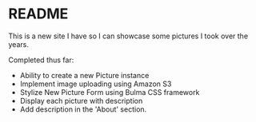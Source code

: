 # README

This is a new site I have so I can showcase some pictures I took over the years.

Completed thus far:

- Ability to create a new Picture instance
- Implement image uploading using Amazon S3
- Stylize New Picture Form using Bulma CSS framework
- Display each picture with description
- Add description in the 'About' section.
